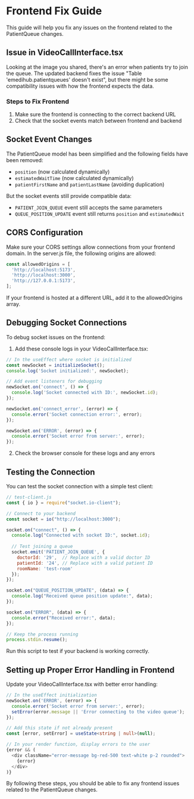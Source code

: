 # Frontend Fix Guide

This guide will help you fix any issues on the frontend related to the PatientQueue changes.

## Issue in VideoCallInterface.tsx

Looking at the image you shared, there's an error when patients try to join the queue. The updated backend fixes the issue "Table 'emedihub.patientqueues' doesn't exist", but there might be some compatibility issues with how the frontend expects the data.

### Steps to Fix Frontend

1. Make sure the frontend is connecting to the correct backend URL
2. Check that the socket events match between frontend and backend

## Socket Event Changes

The PatientQueue model has been simplified and the following fields have been removed:
- `position` (now calculated dynamically)
- `estimatedWaitTime` (now calculated dynamically)
- `patientFirstName` and `patientLastName` (avoiding duplication)

But the socket events still provide compatible data:

- `PATIENT_JOIN_QUEUE` event still accepts the same parameters
- `QUEUE_POSITION_UPDATE` event still returns `position` and `estimatedWait`

## CORS Configuration

Make sure your CORS settings allow connections from your frontend domain. In the server.js file, the following origins are allowed:

```javascript
const allowedOrigins = [
  'http://localhost:5173',
  'http://localhost:3000',
  'http://127.0.0.1:5173',
];
```

If your frontend is hosted at a different URL, add it to the allowedOrigins array.

## Debugging Socket Connections

To debug socket issues on the frontend:

1. Add these console logs in your VideoCallInterface.tsx:

```typescript
// In the useEffect where socket is initialized
const newSocket = initializeSocket();
console.log('Socket initialized:', newSocket);

// Add event listeners for debugging
newSocket.on('connect', () => {
  console.log('Socket connected with ID:', newSocket.id);
});

newSocket.on('connect_error', (error) => {
  console.error('Socket connection error:', error);
});

newSocket.on('ERROR', (error) => {
  console.error('Socket error from server:', error);
});
```

2. Check the browser console for these logs and any errors

## Testing the Connection

You can test the socket connection with a simple test client:

```javascript
// test-client.js
const { io } = require("socket.io-client");

// Connect to your backend
const socket = io("http://localhost:3000");

socket.on("connect", () => {
  console.log("Connected with socket ID:", socket.id);
  
  // Test joining a queue
  socket.emit('PATIENT_JOIN_QUEUE', {
    doctorId: '29',  // Replace with a valid doctor ID
    patientId: '24', // Replace with a valid patient ID
    roomName: 'test-room'
  });
});

socket.on("QUEUE_POSITION_UPDATE", (data) => {
  console.log("Received queue position update:", data);
});

socket.on("ERROR", (data) => {
  console.error("Received error:", data);
});

// Keep the process running
process.stdin.resume();
```

Run this script to test if your backend is working correctly.

## Setting up Proper Error Handling in Frontend

Update your VideoCallInterface.tsx with better error handling:

```typescript
// In the useEffect initialization
newSocket.on('ERROR', (error) => {
  console.error('Socket error from server:', error);
  setError(error.message || 'Error connecting to the video queue');
});

// Add this state if not already present
const [error, setError] = useState<string | null>(null);

// In your render function, display errors to the user
{error && (
  <div className="error-message bg-red-500 text-white p-2 rounded">
    {error}
  </div>
)}
```

By following these steps, you should be able to fix any frontend issues related to the PatientQueue changes. 